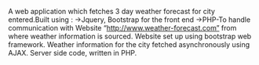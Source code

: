 A web application which fetches 3 day weather forecast for city entered.Built using :
->Jquery, Bootstrap for the front end
->PHP-To handle communication with Website “http://www.weather-forecast.com” from where weather information is sourced.
Website set up using bootstrap web framework. Weather information for the city fetched asynchronously using AJAX. Server side code, written in PHP.



